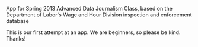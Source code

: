 App for Spring 2013 Advanced Data Journalism Class, based on the Department of Labor's Wage and Hour Division inspection and enforcement database

This is our first attempt at an app. We are beginners, so please be kind. 
Thanks!
